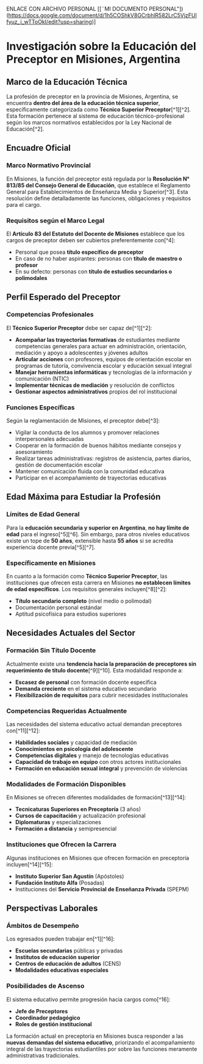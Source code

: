 ENLACE CON ARCHIVO PERSONAL
[[¨MI DOCUMENTO PERSONAL"]) (https://docs.google.com/document/d/1h5COShkV8GCrbhlR582LrC5VjzFUlfyuz_j_wTToOkI/edit?usp=sharing)]


# Investigación sobre la Educación del Preceptor en Misiones, Argentina

## Marco de la Educación Técnica

La profesión de preceptor en la provincia de Misiones, Argentina, se encuentra **dentro del área de la educación técnica superior**, específicamente categorizada como **Técnico Superior Preceptor**[^1][^2]. Esta formación pertenece al sistema de educación técnico-profesional según los marcos normativos establecidos por la Ley Nacional de Educación[^2].

## Encuadre Oficial

### Marco Normativo Provincial

En Misiones, la función del preceptor está regulada por la **Resolución N° 813/85 del Consejo General de Educación**, que establece el Reglamento General para Establecimientos de Enseñanza Media y Superior[^3]. Esta resolución define detalladamente las funciones, obligaciones y requisitos para el cargo.

### Requisitos según el Marco Legal

El **Artículo 83 del Estatuto del Docente de Misiones** establece que los cargos de preceptor deben ser cubiertos preferentemente con[^4]:

- Personal que posea **título específico de preceptor**
- En caso de no haber aspirantes: personas con **título de maestro o profesor**
- En su defecto: personas con **título de estudios secundarios o polimodales**


## Perfil Esperado del Preceptor

### Competencias Profesionales

El **Técnico Superior Preceptor** debe ser capaz de[^1][^2]:

- **Acompañar las trayectorias formativas** de estudiantes mediante competencias generales para actuar en administración, orientación, mediación y apoyo a adolescentes y jóvenes adultos
- **Articular acciones** con profesores, equipos de orientación escolar en programas de tutoría, convivencia escolar y educación sexual integral
- **Manejar herramientas informáticas** y tecnologías de la información y comunicación (NTIC)
- **Implementar técnicas de mediación** y resolución de conflictos
- **Gestionar aspectos administrativos** propios del rol institucional


### Funciones Específicas

Según la reglamentación de Misiones, el preceptor debe[^3]:

- Vigilar la conducta de los alumnos y promover relaciones interpersonales adecuadas
- Cooperar en la formación de buenos hábitos mediante consejos y asesoramiento
- Realizar tareas administrativas: registros de asistencia, partes diarios, gestión de documentación escolar
- Mantener comunicación fluida con la comunidad educativa
- Participar en el acompañamiento de trayectorias educativas


## Edad Máxima para Estudiar la Profesión

### Límites de Edad General

Para la **educación secundaria y superior en Argentina**, **no hay límite de edad** para el ingreso[^5][^6]. Sin embargo, para otros niveles educativos existe un tope de **50 años**, extensible hasta **55 años** si se acredita experiencia docente previa[^5][^7].

### Específicamente en Misiones

En cuanto a la formación como **Técnico Superior Preceptor**, las instituciones que ofrecen esta carrera en Misiones **no establecen límites de edad específicos**. Los requisitos generales incluyen[^8][^2]:

- **Título secundario completo** (nivel medio o polimodal)
- Documentación personal estándar
- Aptitud psicofísica para estudios superiores


## Necesidades Actuales del Sector

### Formación Sin Título Docente

Actualmente existe una **tendencia hacia la preparación de preceptores sin requerimiento de título docente**[^9][^10]. Esta modalidad responde a:

- **Escasez de personal** con formación docente específica
- **Demanda creciente** en el sistema educativo secundario
- **Flexibilización de requisitos** para cubrir necesidades institucionales


### Competencias Requeridas Actualmente

Las necesidades del sistema educativo actual demandan preceptores con[^11][^12]:

- **Habilidades sociales** y capacidad de mediación
- **Conocimientos en psicología del adolescente**
- **Competencias digitales** y manejo de tecnologías educativas
- **Capacidad de trabajo en equipo** con otros actores institucionales
- **Formación en educación sexual integral** y prevención de violencias


### Modalidades de Formación Disponibles

En Misiones se ofrecen diferentes modalidades de formación[^13][^14]:

- **Tecnicaturas Superiores en Preceptoría** (3 años)
- **Cursos de capacitación** y actualización profesional
- **Diplomaturas** y especializaciones
- **Formación a distancia** y semipresencial


### Instituciones que Ofrecen la Carrera

Algunas instituciones en Misiones que ofrecen formación en preceptoría incluyen[^14][^15]:

- **Instituto Superior San Agustín** (Apóstoles)
- **Fundación Instituto Alfa** (Posadas)
- Instituciones del **Servicio Provincial de Enseñanza Privada** (SPEPM)


## Perspectivas Laborales

### Ámbitos de Desempeño

Los egresados pueden trabajar en[^1][^16]:

- **Escuelas secundarias** públicas y privadas
- **Institutos de educación superior**
- **Centros de educación de adultos** (CENS)
- **Modalidades educativas especiales**


### Posibilidades de Ascenso

El sistema educativo permite progresión hacia cargos como[^16]:

- **Jefe de Preceptores**
- **Coordinador pedagógico**
- **Roles de gestión institucional**

La formación actual en preceptoría en Misiones busca responder a las **nuevas demandas del sistema educativo**, priorizando el acompañamiento integral de las trayectorias estudiantiles por sobre las funciones meramente administrativas tradicionales.















